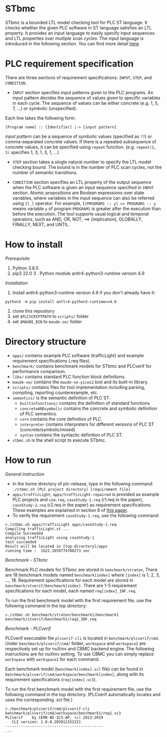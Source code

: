 STbmc
==========
STbmc is a bounded LTL model checking tool for PLC ST language.
It checks whether the given PLC software in ST language satisfies an LTL property.
It provides an input language to easily specify input sequences and LTL properties over *multiple scan cycles*.
The input language is introduced in the following section.
You can find more detail [here](https://dl.acm.org/doi/abs/10.1145/3563822.3568016).



PLC requirement specification
==========
There are three sections of requirement specifications: `INPUT`, `STEP`, and `CONDITION`.

* `INPUT` section specifies input patterns given to the PLC programs.
An input pattern decides the sequence of values given to specific variables in each cycle.
The sequence of values can be either concrete (e.g. 1, 5, 7, ...) or symbolic (unspecified).

Each line takes the following form:

```[Program name] :: [Identifier] |-> [input pattern]```

*input pattern* can be a sequence of symbolic values (specified as `??`)
or comma-separated concrete values. If there is a repeated subsequence of concrete values,
it can be specified using `repeat` function. (e.g. `repeat(1, 3)` specifies 1, 3, 1, 3, 1, ...)


* `STEP` section takes a single natural number to specify the LTL model checking bound.
The bound is in the number of PLC scan cycles, not the number of semantic transitions.

* `CONDITION` section specifies an LTL property of the output sequence 
when the PLC software is given an input sequence specified in `INPUT` section.
Atomic propositions are Boolean expressions over state variables,
where variables in the input sequence can also be referred using `I[_]` operator.
For example, `I[PRGORAM1 :: y] <= PROGRAM1 :: y` means variable `y` of program `PROGRAM1`
is greater after the execution than before the execution.
The tool supports usual logical and temporal operators, such
as AND, OR, NOT, ==> (implication), GLOBALLY, FINALLY, NEXT,
and UNTIL.


How to install
==========
*Prerequisite*
1. Python 3.8.5
2. pip3 22.0
3 . Python module antlr4-python3-runtime version 4.9

*Installation*
1. Install antlr4-python3-runtime version 4.9 if you don't already have it:

  ```python3 -m pip install antlr4-python3-runtime==4.9```

2. clone this repository
3. set `$PLCSCRIPTPATH` to `scripts/` folder
4. set `$MAUDE_BIN` to `maude-se/` folder

Directory structure
==========
* `apps/` contains example PLC software (trafficLight) and example requirement specifications (.req files).
* `benchmark/` contains benchmark models for STbmc and PLCverif for performance comparison.
* `libs/` contains standard PLC function block definitions.
* `maude-se/` contains the `maude-se-yices2` tool and its built-in library.
* `scripts/` contains files for tool implementation including parsing, compiling, reporting counterexample, etc.
* `semantics/` is the semantic definition of PLC ST.
  - `builtinfunctions/` contains the definition of standard functions
  - `concreteANDsymbolic` contains the concrete and symbolic definition of PLC semantics.
  - `core` contains the core definition of PLC.
  - `interpreter` contains interpreters for different versions of PLC ST (concrete/symbolic/mixed)
  - `syntax` contains the syntactic definition of PLC ST.
* `stbmc.sh` is the shell script to execute STbmc.


How to run
==========
*General instruction*
* In the home directory of plc-release, type in the following command:
```./stbmc.sh [PLC project directory] [requirement file]```
* `apps/trafficLight`, `apps/trafficLight-repaired` is provided as example PLC projects 
   and `sim.req`, `caseStudy-1.req` (r1.req in the paper), `caseStudy-2.req` (r2.req in the paper) as requirement specifications.
   These examples are explained in section 6 of [this paper](https://dl.acm.org/doi/abs/10.1145/3563822.3568016).
* To verify the requirement `caseStudy-1.req`, use the following command:

```
>./stbmc.sh apps/trafficLight apps/caseStudy-1.req
Compiling trafficLight.st ...
Compile Succeeded
analyzing trafficLight using caseStudy-1
test succeeded
Result will be located in [top-directory]/apps
running time :  1622.1659774780273 sec
```

*Benchmark - STbmc*

Benchmark PLC models for STbmc are stored in `benchmark/straton`,
There are 18 benchmark models named `benchmark[index]` where `[index]` is 1, 2, 3, ..., 18.
Requirement specifications for each model are stored in `benchmark/stverif/benchmark[index]`.
There are 1-5 requirement specifications for each model, each named `req[index]_INF.req`.

To run the first benchmark model with the first requirement file, use the following command in the top directory:

```
>./stbmc.sh benchmark/straton/benchmark1/benchmark1 benchmark/stverif/benchmark1/req1_INF.req
```

*Benchmark - PLCverif*

PLCverif executable file `plcverif-cli` is located in `benchmark/plcverif/cmd`.
Under `benchmark/plcverif/cmd/` folder, `workspace` and `workspace2` are respectively set up for nuXmv and CBMC backend engine.
The following instructions are for nuXmv setting. To use CBMC you can simply replace `workspace` with `workspace2` for each command.

Each benchmark model (`benchmark[index].scl` file) can be found in `benchmark/plcverif/cmd/workspace/benchmark[index]`,
along with its requirement specifications (`req[index].vc3`).

To run the first benchmark model with the first requirement file, use the following command in the top directory.
(PLCverif automatically locates and uses the corresponding .scl file.)

```
>./benchmark/plcverif/cmd/plcverif-cli benchmark/plcverif/cmd/workspace/benchmark1/req1.vc3
PLCverif    by CERN BE-ICS-AP, (c) 2013-2019
   CLI version: 1.0.0.202012152221
--------------------------------------------
...
```



